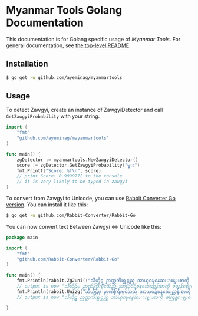 # Myanmar Tools Golang Documentation

This documentation is for Golang specific usage of *Myanmar Tools*.  For general documentation, see [the top-level README](../../README.md).

## Installation
```bash
$ go get -u github.com/ayeminag/myanmartools
```
## Usage

To detect Zawgyi, create an instance of ZawgyiDetector and call `GetZawgyiProbability` with your string.

```go
import (
    "fmt"
    "github.com/ayeminag/mayanmartools"
)

func main() {
    zgDetector := myanmartools.NewZawgyiDetector()
    score := zgDetector.GetZawgyiProbability("မ္း")
    fmt.Printf("Score: %f\n", score) 
    // print Score: 0.9999772 to the console
    // it is very likely to be typed in zawgyi
}
```

To convert from Zawgyi to Unicode, you can use [Rabbit Converter Go version](https://github.com/Rabbit-Converter/Rabbit-Go).  You can install it like this:

```bash
$ go get -u github.com/Rabbit-Converter/Rabbit-Go
```

You can now convert text Between Zawgyi <=> Unicode like this:

```go
package main

import (
    "fmt"
    "github.com/Rabbit-Converter/Rabbit-Go"
)

func main() {
    fmt.Println(rabbit.Zg2uni(("သီဟိုဠ္မွ ဉာဏ္ႀကီးရွင္သည္ အာယုဝဍ္ဎနေဆးၫႊန္းစာကို ဇလြန္ေဈးေဘးဗာဒံပင္ထက္ အဓိ႒ာန္လ်က္ ဂဃနဏဖတ္ခဲ့သည္။"))
    // output is now "သီဟိုဠ်မှ ဉာဏ်ကြီးရှင်သည် အာယုဝဍ်ဎနဆေးညွှန်းစာကို ဇလွန်ဈေးဘေးဗာဒံပင်ထက် အဓိဋ္ဌာန်လျက် ဂဃနဏဖတ်ခဲ့သည်။")
    fmt.Println(rabbit.Unizg("သီဟိုဠ်မှ ဉာဏ်ကြီးရှင်သည် အာယုဝဍ်ဎနဆေးညွှန်းစာကို ဇလွန်ဈေးဘေးဗာဒံပင်ထက် အဓိဋ္ဌာန်လျက် ဂဃနဏဖတ်ခဲ့သည်။"))
    // output is now "သီဟိုဠ္မွ ဉာဏ္ႀကီးရွင္သည္ အာယုဝဍ္ဎနေဆးၫႊန္းစာကို ဇလြန္ေဈးေဘးဗာဒံပင္ထက္ အဓိ႒ာန္လ်က္ ဂဃနဏဖတ္ခဲ့သည္။")

}
```
